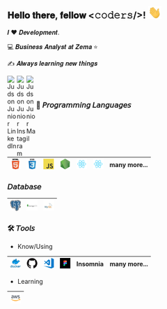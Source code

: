 <h2> 𝐇𝐞𝐥𝐥𝐨 𝐭𝐡𝐞𝐫𝐞, 𝐟𝐞𝐥𝐥𝐨𝐰 <𝚌𝚘𝚍𝚎𝚛𝚜/>! <img src="https://raw.githubusercontent.com/ABSphreak/ABSphreak/master/gifs/Hi.gif" width="30px"></h2>

𝑰 ❤️ 𝑫𝒆𝒗𝒆𝒍𝒐𝒑𝒎𝒆𝒏𝒕.

💻 𝑩𝒖𝒔𝒊𝒏𝒆𝒔𝒔 𝑨𝒏𝒂𝒍𝒚𝒔𝒕 𝒂𝒕 𝒁𝒆𝒎𝒂 ⭐

✍️ 𝑨𝒍𝒘𝒂𝒚𝒔 𝒍𝒆𝒂𝒓𝒏𝒊𝒏𝒈 𝒏𝒆𝒘 𝒕𝒉𝒊𝒏𝒈𝒔

<a href="https://www.linkedin.com/in/judson-cairo/">
  <img align="left" alt="Judson Junior LinkedIn" width="22px" src="https://cdn.jsdelivr.net/npm/simple-icons@v3/icons/linkedin.svg" />
</a>
<a href="https://www.instagram.com/judson_jrr/">
  <img align="left" alt="Judson Junior Instagram" width="22px" src="https://cdn.jsdelivr.net/npm/simple-icons@v3/icons/instagram.svg" />
</a>
<a href="mailto:judsonjuniorr@gmail.com">
  <img align="left" alt="Judson Junior Mail" width="22px" src="https://cdn.jsdelivr.net/npm/simple-icons@v3/icons/gmail.svg" />
</a>

<br /><br />

### 🚀 𝘗𝘳𝘰𝘨𝘳𝘢𝘮𝘮𝘪𝘯𝘨 𝘓𝘢𝘯𝘨𝘶𝘢𝘨𝘦𝘴

| [<img src="https://raw.githubusercontent.com/github/explore/master/topics/html/html.png" alt="html" height="24">](https://developer.mozilla.org/pt-BR/docs/Web/HTML/HTML5) | [<img src="https://raw.githubusercontent.com/github/explore/master/topics/css/css.png" alt="css" height="24" >](https://developer.mozilla.org/pt-BR/docs/Archive/CSS3) | [<img src="https://raw.githubusercontent.com/github/explore/master/topics/javascript/javascript.png" alt="javascript" height="24" >](https://developer.mozilla.org/pt-BR/docs/Web/JavaScript) | [<img src="https://raw.githubusercontent.com/github/explore/master/topics/nodejs/nodejs.png" alt="nodejs" height="24">](https://nodejs.org/en/) | [<img src="https://raw.githubusercontent.com/github/explore/master/topics/react/react.png" alt="react" height="24">](https://pt-br.reactjs.org/) | [<img src="https://raw.githubusercontent.com/github/explore/master/topics/react-native/react-native.png" alt="react native" height="24">](https://reactnative.dev/) | many more...
|---|---|---|---|---|---|---|

### 𝘋𝘢𝘵𝘢𝘣𝘢𝘴𝘦
| [<img src="https://raw.githubusercontent.com/github/explore/master/topics/postgresql/postgresql.png" alt="postgres" height="24">](https://www.postgresql.org/) | [<img src="https://raw.githubusercontent.com/github/explore/master/topics/mongodb/mongodb.png" alt="mongodb" height="24">](https://www.mongodb.com/) | [<img src="https://raw.githubusercontent.com/github/explore/master/topics/mysql/mysql.png" alt="mysql" height="24">](https://www.mysql.com/)
|---|---|---|

### 🛠️ 𝘛𝘰𝘰𝘭𝘴

- Know/Using

| [<img src="https://raw.githubusercontent.com/github/explore/master/topics/docker/docker.png" alt="docker" height="24">](https://www.docker.com/) | [<img src="https://raw.githubusercontent.com/github/explore/master/topics/github/github.png" alt="git" height="24">](https://git-scm.com/) | [<img src="https://raw.githubusercontent.com/github/explore/master/topics/visual-studio-code/visual-studio-code.png" alt="vscode" height="24">](https://code.visualstudio.com/) | [<img src="https://raw.githubusercontent.com/github/explore/master/topics/figma/figma.png" alt="figma" height="24">](https://www.figma.com/) | Insomnia | many more...
|---|---|---|---|---|---|

- Learning

| [<img src="https://raw.githubusercontent.com/github/explore/master/topics/aws/aws.png" alt="aws" height="24">](https://aws.amazon.com/)
|---|
